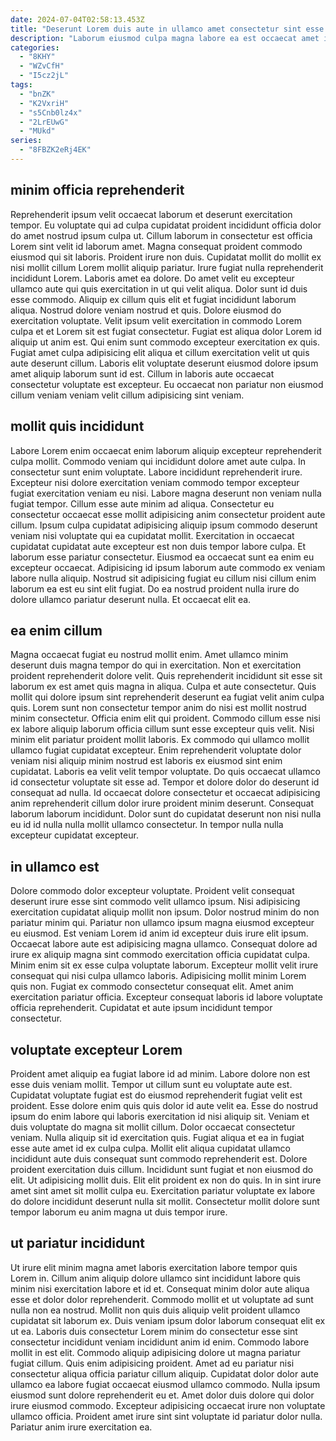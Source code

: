 ```yaml
---
date: 2024-07-04T02:58:13.453Z
title: "Deserunt Lorem duis aute in ullamco amet consectetur sint esse laborum."
description: "Laborum eiusmod culpa magna labore ea est occaecat amet in. Lorem qui irure dolor in ipsum enim tempor sint dolore aliqua velit pariatur est aliquip ullamco."
categories:
  - "8KHY"
  - "WZvCfH"
  - "I5cz2jL"
tags:
  - "bnZK"
  - "K2VxriH"
  - "s5Cnb0lz4x"
  - "2LrEUwG"
  - "MUkd"
series:
  - "8FBZK2eRj4EK"
---
```



## minim officia reprehenderit

Reprehenderit ipsum velit occaecat laborum et deserunt exercitation tempor. Eu voluptate qui ad culpa cupidatat proident incididunt officia dolor do amet nostrud ipsum culpa ut. Cillum laborum in consectetur est officia Lorem sint velit id laborum amet. Magna consequat proident commodo eiusmod qui sit laboris. Proident irure non duis. Cupidatat mollit do mollit ex nisi mollit cillum Lorem mollit aliquip pariatur. Irure fugiat nulla reprehenderit incididunt Lorem. Laboris amet ea dolore.
Do amet velit eu excepteur ullamco aute qui quis exercitation in ut qui velit aliqua. Dolor sunt id duis esse commodo. Aliquip ex cillum quis elit et fugiat incididunt laborum aliqua. Nostrud dolore veniam nostrud et quis. Dolore eiusmod do exercitation voluptate. Velit ipsum velit exercitation in commodo Lorem culpa et et Lorem sit est fugiat consectetur.
Fugiat est aliqua dolor Lorem id aliquip ut anim est. Qui enim sunt commodo excepteur exercitation ex quis. Fugiat amet culpa adipisicing elit aliqua et cillum exercitation velit ut quis aute deserunt cillum. Laboris elit voluptate deserunt eiusmod dolore ipsum amet aliquip laborum sunt id est. Cillum in laboris aute occaecat consectetur voluptate est excepteur. Eu occaecat non pariatur non eiusmod cillum veniam veniam velit cillum adipisicing sint veniam.

## mollit quis incididunt

Labore Lorem enim occaecat enim laborum aliquip excepteur reprehenderit culpa mollit. Commodo veniam qui incididunt dolore amet aute culpa. In consectetur sunt enim voluptate. Labore incididunt reprehenderit irure. Excepteur nisi dolore exercitation veniam commodo tempor excepteur fugiat exercitation veniam eu nisi. Labore magna deserunt non veniam nulla fugiat tempor. Cillum esse aute minim ad aliqua.
Consectetur eu consectetur occaecat esse mollit adipisicing anim consectetur proident aute cillum. Ipsum culpa cupidatat adipisicing aliquip ipsum commodo deserunt veniam nisi voluptate qui ea cupidatat mollit. Exercitation in occaecat cupidatat cupidatat aute excepteur est non duis tempor labore culpa. Et laborum esse pariatur consectetur. Eiusmod ea occaecat sunt ea enim eu excepteur occaecat.
Adipisicing id ipsum laborum aute commodo ex veniam labore nulla aliquip. Nostrud sit adipisicing fugiat eu cillum nisi cillum enim laborum ea est eu sint elit fugiat. Do ea nostrud proident nulla irure do dolore ullamco pariatur deserunt nulla. Et occaecat elit ea.

## ea enim cillum

Magna occaecat fugiat eu nostrud mollit enim. Amet ullamco minim deserunt duis magna tempor do qui in exercitation. Non et exercitation proident reprehenderit dolore velit. Quis reprehenderit incididunt sit esse sit laborum ex est amet quis magna in aliqua. Culpa et aute consectetur.
Quis mollit qui dolore ipsum sint reprehenderit deserunt ea fugiat velit anim culpa quis. Lorem sunt non consectetur tempor anim do nisi est mollit nostrud minim consectetur. Officia enim elit qui proident. Commodo cillum esse nisi ex labore aliquip laborum officia cillum sunt esse excepteur quis velit. Nisi minim elit pariatur proident mollit laboris. Ex commodo qui ullamco mollit ullamco fugiat cupidatat excepteur. Enim reprehenderit voluptate dolor veniam nisi aliquip minim nostrud est laboris ex eiusmod sint enim cupidatat.
Laboris ea velit velit tempor voluptate. Do quis occaecat ullamco id consectetur voluptate sit esse ad. Tempor et dolore dolor do deserunt id consequat ad nulla. Id occaecat dolore consectetur et occaecat adipisicing anim reprehenderit cillum dolor irure proident minim deserunt. Consequat laborum laborum incididunt. Dolor sunt do cupidatat deserunt non nisi nulla eu id id nulla nulla mollit ullamco consectetur. In tempor nulla nulla excepteur cupidatat excepteur.

## in ullamco est

Dolore commodo dolor excepteur voluptate. Proident velit consequat deserunt irure esse sint commodo velit ullamco ipsum. Nisi adipisicing exercitation cupidatat aliquip mollit non ipsum. Dolor nostrud minim do non pariatur minim qui. Pariatur non ullamco ipsum magna eiusmod excepteur eu eiusmod.
Est veniam Lorem id anim id excepteur duis irure elit ipsum. Occaecat labore aute est adipisicing magna ullamco. Consequat dolore ad irure ex aliquip magna sint commodo exercitation officia cupidatat culpa. Minim enim sit ex esse culpa voluptate laborum. Excepteur mollit velit irure consequat qui nisi culpa ullamco laboris. Adipisicing mollit minim Lorem quis non.
Fugiat ex commodo consectetur consequat elit. Amet anim exercitation pariatur officia. Excepteur consequat laboris id labore voluptate officia reprehenderit. Cupidatat et aute ipsum incididunt tempor consectetur.

## voluptate excepteur Lorem

Proident amet aliquip ea fugiat labore id ad minim. Labore dolore non est esse duis veniam mollit. Tempor ut cillum sunt eu voluptate aute est. Cupidatat voluptate fugiat est do eiusmod reprehenderit fugiat velit est proident. Esse dolore enim quis quis dolor id aute velit ea. Esse do nostrud ipsum do enim labore qui laboris exercitation id nisi aliquip sit.
Veniam et duis voluptate do magna sit mollit cillum. Dolor occaecat consectetur veniam. Nulla aliquip sit id exercitation quis. Fugiat aliqua et ea in fugiat esse aute amet id ex culpa culpa. Mollit elit aliqua cupidatat ullamco incididunt aute duis consequat sunt commodo reprehenderit est.
Dolore proident exercitation duis cillum. Incididunt sunt fugiat et non eiusmod do elit. Ut adipisicing mollit duis. Elit elit proident ex non do quis. In in sint irure amet sint amet sit mollit culpa eu. Exercitation pariatur voluptate ex labore do dolore incididunt deserunt nulla sit mollit. Consectetur mollit dolore sunt tempor laborum eu anim magna ut duis tempor irure.

## ut pariatur incididunt

Ut irure elit minim magna amet laboris exercitation labore tempor quis Lorem in. Cillum anim aliquip dolore ullamco sint incididunt labore quis minim nisi exercitation labore et id et. Consequat minim dolor aute aliqua esse et dolor dolor reprehenderit. Commodo mollit et ut voluptate ad sunt nulla non ea nostrud. Mollit non quis duis aliquip velit proident ullamco cupidatat sit laborum ex. Duis veniam ipsum dolor laborum consequat elit ex ut ea. Laboris duis consectetur Lorem minim do consectetur esse sint consectetur incididunt veniam incididunt anim id enim.
Commodo labore mollit in est elit. Commodo aliquip adipisicing dolore ut magna pariatur fugiat cillum. Quis enim adipisicing proident. Amet ad eu pariatur nisi consectetur aliqua officia pariatur cillum aliquip. Cupidatat dolor dolor aute ullamco ea labore fugiat occaecat eiusmod ullamco commodo.
Nulla ipsum eiusmod sunt dolore reprehenderit eu et. Amet dolor duis dolore qui dolor irure eiusmod commodo. Excepteur adipisicing occaecat irure non voluptate ullamco officia. Proident amet irure sint sint voluptate id pariatur dolor nulla. Pariatur anim irure exercitation ea.

